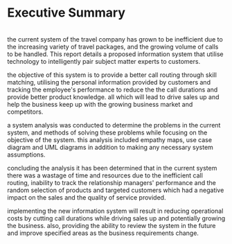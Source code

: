 <h1> Executive Summary </h1> <br/>
the current system of the travel company has grown to be inefficient due to the increasing variety of travel packages, and the growing volume of calls to be handled. This report details a proposed information system that utilise technology to intelligently pair subject matter experts to customers.<br/>

the objective of this system is to provide a better call routing through skill matching, utilising the personal information provided by customers and tracking the employee's performance to reduce the the call durations and provide better product knowledge. all which will lead to drive sales up and help the business keep up with the growing business market and competitors.<br/>

a system analysis was conducted to determine the problems in the current system, and methods of solving these problems while focusing on the objective of the system. this analysis included empathy maps, use case diagram and UML diagrams in addition to making any necessary system assumptions.<br/>

concluding the analysis it has been determined that in the current system there was a wastage of time and resources due to the inefficient call routing, inability to track the relationship managers' performance and the random selection of products and targeted customers which had a negative impact on the sales and the quality of service provided.<br/>

implementing the new information system will result in reducing operational costs by cutting call durations while driving sales up and potentially growing the business. also, providing the ability to review the system in the future and improve specified areas as the business requirements change.
